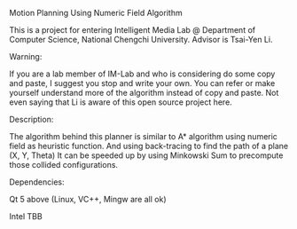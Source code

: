 Motion Planning Using Numeric Field Algorithm

This is a project for entering Intelligent Media Lab @ Department of Computer Science, National Chengchi University. 
Advisor is Tsai-Yen Li. 

Warning:

If you are a lab member of IM-Lab and who is considering do some copy and paste, I suggest you stop and write your own.
You can refer or make yourself understand more of the algorithm instead of copy and paste. 
Not even saying that Li is aware of this open source project here.

Description:

The algorithm behind this planner is similar to A* algorithm using numeric field as heuristic function.
And using back-tracing to find the path of a plane (X, Y, Theta)
It can be speeded up by using Minkowski Sum to precompute those collided configurations.

Dependencies:

Qt 5 above (Linux, VC++, Mingw are all ok)

Intel TBB
